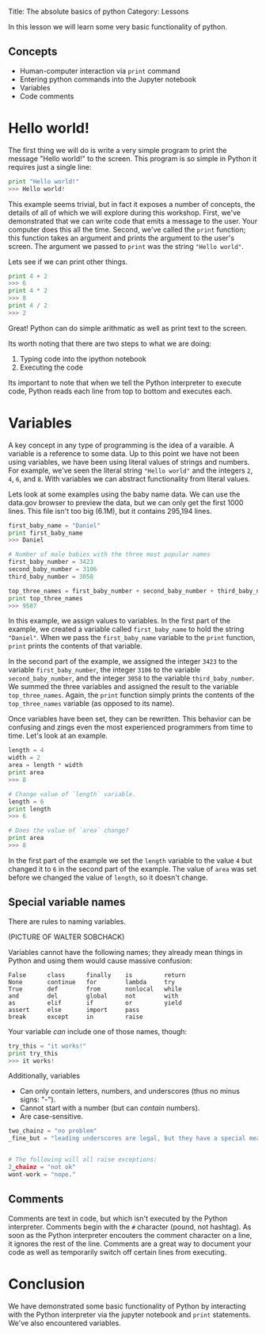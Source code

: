 Title: The absolute basics of python
Category: Lessons

In this lesson we will learn some very basic functionality of python.

Concepts
--------
* Human-computer interaction via `print` command
* Entering python commands into the Jupyter notebook
* Variables
* Code comments


Hello world!
============
The first thing we will do is write a very simple program to print the message "Hello world!" to the screen. This program is so simple in Python it requires just a single line:

```python
print "Hello world!"
>>> Hello world!
```

This example seems trivial, but in fact it exposes a number of concepts, the details of all of which we will explore during this workshop. First, we've demonstrated that we can write code that emits a message to the user. Your computer does this all the time. Second, we've called the `print` function; this function takes an argument and prints the argument to the user's screen. The argument we passed to `print` was the string `"Hello world"`.

Lets see if we can print other things.

```python
print 4 + 2
>>> 6
print 4 * 2
>>> 8
print 4 / 2
>>> 2
```

Great! Python can do simple arithmatic as well as print text to the screen.

Its worth noting that there are two steps to what we are doing:

1. Typing code into the ipython notebook
2. Executing the code

Its important to note that when we tell the Python interpreter to execute code, Python reads each line from top to bottom and executes each.


Variables
=========
A key concept in any type of programming is the idea of a varaible. A variable is a reference to some data. Up to this point we have not been using variables, we have been using literal values of strings and numbers. For example, we've seen the literal string `"Hello world"` and the integers `2`, `4`, `6`, and `8`. With variables we can abstract functionality from literal values. 

Lets look at some examples using the baby name data. We can use the data.gov browser to preview the data, but we can only get the first 1000 lines. This file isn't too big (6.1M), but it contains 295,194 lines.

```python
first_baby_name = "Daniel"
print first_baby_name
>>> Daniel

# Number of male babies with the three most popular names
first_baby_number = 3423
second_baby_number = 3106
third_baby_number = 3058

top_three_names = first_baby_number + second_baby_number + third_baby_number
print top_three_names
>>> 9587
```

In this example, we assign values to variables. In the first part of the example, we created a variable called `first_baby_name` to hold the string `"Daniel"`. When we pass the `first_baby_name` variable to the `print` function, `print` prints the contents of that variable.

In the second part of the example, we assigned the integer `3423` to the variable `first_baby_number`, the integer `3106` to the variable `second_baby_number`, and the integer `3058` to the variable `third_baby_number`. We summed the three variables and assigned the result to the variable `top_three_names`. Again, the `print` function simply prints the contents of the `top_three_names` variable (as opposed to its name).

Once variables have been set, they can be rewritten. This behavior can be confusing and zings even the most experienced programmers from time to time. Let's look at an example.

```python
length = 4
width = 2
area = length * width
print area
>>> 8

# Change value of `length` variable.
length = 6
print length
>>> 6

# Does the value of `area` change?
print area
>>> 8
```

In the first part of the example we set the `length` variable to the value `4` but changed it to `6` in the second part of the example. The value of `area` was set before we changed the value of `length`, so it doesn't change.


Special variable names
----------------------
There are rules to naming variables.

(PICTURE OF WALTER SOBCHACK)

Variables cannot have the following names; they already mean things in Python and using them would cause massive confusion:

    False      class      finally    is         return
    None       continue   for        lambda     try
    True       def        from       nonlocal   while
    and        del        global     not        with
    as         elif       if         or         yield
    assert     else       import     pass
    break      except     in         raise

Your variable *can* include one of those names, though:

```python
try_this = "it works!"
print try_this
>>> it works!
```

Additionally, variables

* Can only contain letters, numbers, and underscores (thus no minus signs: "-").
* Cannot start with a number (but can *contain* numbers).
* Are case-sensitive.

```python
two_chainz = "no problem"
_fine_but = "leading underscores are legal, but they have a special meaning"


# The following will all raise exceptions:
2_chainz = "not ok"
wont-work = "nope."
```


Comments
--------
Comments are text in code, but which isn't executed by the Python interpreter. Comments begin with the `#` character (pound, not hashtag). As soon as the Python interpreter encouters the comment character on a line, it ignores the rest of the line. Comments are a great way to document your code as well as temporarily switch off certain lines from executing.


Conclusion
==========
We have demonstrated some basic functionality of Python by interacting with the Python interpreter via the jupyter notebook and `print` statements. We've also encountered variables.
